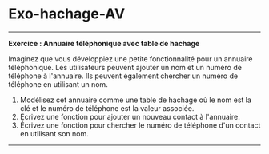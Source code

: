 # Exo-hachage-AV

---

**Exercice : Annuaire téléphonique avec table de hachage**

Imaginez que vous développiez une petite fonctionnalité pour un annuaire téléphonique. Les utilisateurs peuvent ajouter un nom et un numéro de téléphone à l'annuaire. Ils peuvent également chercher un numéro de téléphone en utilisant un nom.

1. Modélisez cet annuaire comme une table de hachage où le nom est la clé et le numéro de téléphone est la valeur associée.
2. Écrivez une fonction pour ajouter un nouveau contact à l'annuaire.
3. Écrivez une fonction pour chercher le numéro de téléphone d'un contact en utilisant son nom.

---
